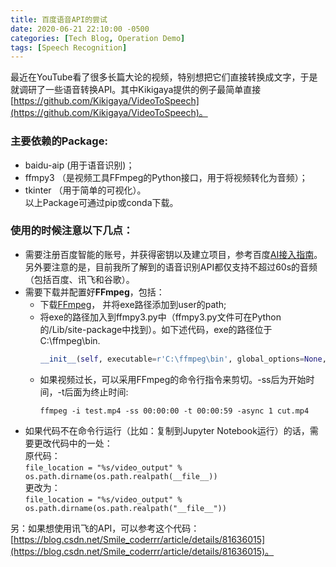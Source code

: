 ```yaml
---
title: 百度语音API的尝试
date: 2020-06-21 22:10:00 -0500
categories: [Tech Blog, Operation Demo]
tags: [Speech Recognition]
---
```


最近在YouTube看了很多长篇大论的视频，特别想把它们直接转换成文字，于是就调研了一些语音转换API。其中Kikigaya提供的例子最简单直接[https://github.com/Kikigaya/VideoToSpeech](https://github.com/Kikigaya/VideoToSpeech)。

### 主要依赖的Package:
- baidu-aip (用于语音识别)； 
- ffmpy3 （是视频工具FFmpeg的Python接口，用于将视频转化为音频）；
- tkinter （用于简单的可视化）。  
以上Package可通过pip或conda下载。

### 使用的时候注意以下几点：
- 需要注册百度智能的账号，并获得密钥以及建立项目，参考百度[AI接入指南](https://ai.baidu.com/ai-doc/REFERENCE/Ck3dwjgn3)。 另外要注意的是，目前我所了解到的语音识别API都仅支持不超过60s的音频（包括百度、讯飞和谷歌）。
- 需要下载并配置好**FFmpeg**，包括：
	- 下载[FFmpeg](https://ffmpeg.org/)， 并将exe路径添加到user的path;
	- 将exe的路径加入到ffmpy3.py中（ffmpy3.py文件可在Python的/Lib/site-package中找到）。如下述代码，exe的路径位于C:\ffmpeg\bin.  
		```python
		__init__(self, executable=r'C:\ffmpeg\bin', global_options=None, inputs=None, outputs=None):
		```
	- 如果视频过长，可以采用FFmpeg的命令行指令来剪切。-ss后为开始时间，-t后面为终止时间:
		```
		ffmpeg -i test.mp4 -ss 00:00:00 -t 00:00:59 -async 1 cut.mp4
		```
- 如果代码不在命令行运行（比如：复制到Jupyter Notebook运行）的话，需要更改代码中的一处：  
		原代码：  
		```
		file_location = "%s/video_output" % os.path.dirname(os.path.realpath(__file__))
		```  
		更改为：  
		```
		file_location = "%s/video_output" % os.path.dirname(os.path.realpath("__file__"))
		```

另：如果想使用讯飞的API，可以参考这个代码：[https://blog.csdn.net/Smile_coderrr/article/details/81636015](https://blog.csdn.net/Smile_coderrr/article/details/81636015)。



